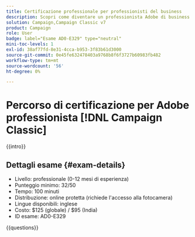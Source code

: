 ```yaml
---
title: Certificazione professionale per professionisti del business
description: Scopri come diventare un professionista Adobe di business professionista certificato in [!DNL Campaign Classic].
solution: Campaign,Campaign Classic v7
product: Campaign
role: User
badge: label="Esame AD0-E329" type="neutral"
mini-toc-levels: 1
exl-id: 38af77fd-8e31-4cca-b953-3f83b61d3000
source-git-commit: 0e45fe632478403a9768b8f6f3727b60983fb482
workflow-type: tm+mt
source-wordcount: '56'
ht-degree: 0%

---
```


# Percorso di certificazione per Adobe professionista [!DNL Campaign Classic]

{{intro}}

## Dettagli esame {#exam-details}

* Livello: professionale (0-12 mesi di esperienza)
* Punteggio minimo: 32/50
* Tempo: 100 minuti
* Distribuzione: online protetta (richiede l&#39;accesso alla fotocamera)
* Lingue disponibili: inglese
* Costo: $125 (globale) / $95 (India)
* ID esame: AD0-E329

{{questions}}

